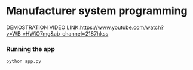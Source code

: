 # Manufacturer system programming
DEMOSTRATION VIDEO LINK:https://www.youtube.com/watch?v=WB_vHWiO7mg&ab_channel=2187hkss


### Running the app

```bash
python app.py
```

